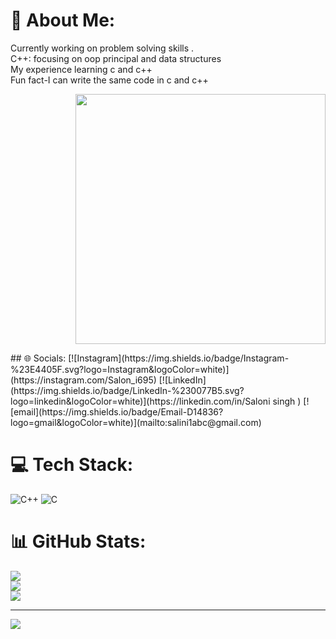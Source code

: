 # 💫 About Me:
Currently working on problem solving skills .<br>C++: focusing on oop principal and data structures <br>My experience learning c and c++<br> Fun fact-I can write the same code in c and c++

<p align="right">
  <img src="https://media.giphy.com/media/qgQUggAC3Pfv687qPC/giphy.gif" width="400"/>
</p>
## 🌐 Socials:
[![Instagram](https://img.shields.io/badge/Instagram-%23E4405F.svg?logo=Instagram&logoColor=white)](https://instagram.com/Salon_i695) [![LinkedIn](https://img.shields.io/badge/LinkedIn-%230077B5.svg?logo=linkedin&logoColor=white)](https://linkedin.com/in/Saloni singh ) [![email](https://img.shields.io/badge/Email-D14836?logo=gmail&logoColor=white)](mailto:salini1abc@gmail.com) 

# 💻 Tech Stack:
![C++](https://img.shields.io/badge/c++-%2300599C.svg?style=for-the-badge&logo=c%2B%2B&logoColor=white) ![C](https://img.shields.io/badge/c-%2300599C.svg?style=for-the-badge&logo=c&logoColor=white)
# 📊 GitHub Stats:
![](https://github-readme-stats.vercel.app/api?username=Saloni-sys&theme=dark&hide_border=false&include_all_commits=false&count_private=false)<br/>
![](https://nirzak-streak-stats.vercel.app/?user=Saloni-sys&theme=dark&hide_border=false)<br/>
![](https://github-readme-stats.vercel.app/api/top-langs/?username=Saloni-sys&theme=dark&hide_border=false&include_all_commits=false&count_private=false&layout=compact)

---
[![](https://visitcount.itsvg.in/api?id=Saloni-sys&icon=0&color=0)](https://visitcount.itsvg.in)

<!-- Proudly created with GPRM ( https://gprm.itsvg.in ) -->
